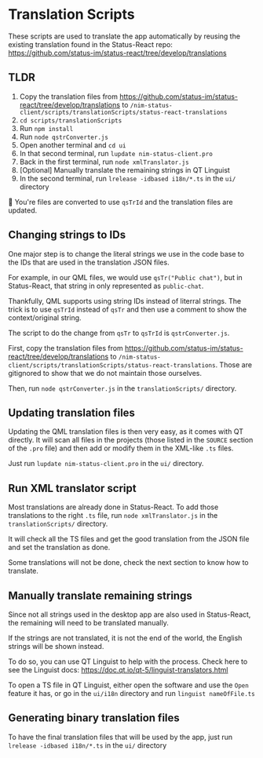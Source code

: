 # Translation Scripts

These scripts are used to translate the app automatically by reusing the existing translation found in the Status-React repo: https://github.com/status-im/status-react/tree/develop/translations

## TLDR

1. Copy the translation files from https://github.com/status-im/status-react/tree/develop/translations to `/nim-status-client/scripts/translationScripts/status-react-translations`
2. `cd scripts/translationScripts`
3. Run `npm install`
4. Run `node qstrConverter.js`
5. Open another terminal and `cd ui`
6. In that second terminal, run `lupdate nim-status-client.pro`
7. Back in the first terminal, run `node xmlTranslator.js`
7. [Optional] Manually translate the remaining strings in QT Linguist
9. In the second terminal, run `lrelease -idbased i18n/*.ts` in the `ui/` directory

:tada: You're files are converted to use `qsTrId` and the translation files are updated.

## Changing strings to IDs

One major step is to change the literal strings we use in the code base to the IDs that are used in the translation JSON files.

For example, in our QML files, we would use `qsTr("Public chat")`, but in Status-React, that string in only represented as `public-chat`.

Thankfully, QML supports using string IDs instead of literral strings. The trick is to use `qsTrId` instead of `qsTr` and then use a comment to show the context/original string.

The script to do the change from `qsTr` to `qsTrId` is `qstrConverter.js`.

First, copy the translation files from https://github.com/status-im/status-react/tree/develop/translations to `/nim-status-client/scripts/translationScripts/status-react-translations`. Those are gitignored to show that we do not maintain those ourselves.

Then, run `node qstrConverter.js` in the `translationScripts/` directory.

## Updating translation files

Updating the QML translation files is then very easy, as it comes with QT directly. It will scan all files in the projects (those listed in the `SOURCE` section of the `.pro` file) and then add or modify them in the XML-like `.ts` files.

Just run `lupdate nim-status-client.pro` in the `ui/` directory.

## Run XML translator script

Most translations are already done in Status-React. To add those translations to the right `.ts` file, run `node xmlTranslator.js` in the `translationScripts/` directory. 

It will check all the TS files and get the good translation from the JSON file and set the translation as done.

Some translations will not be done, check the next section to know how to translate.

## Manually translate remaining strings

Since not all strings used in the desktop app are also used in Status-React, the remaining will need to be translated manually.

If the strings are not translated, it is not the end of the world, the English strings will be shown instead.

To do so, you can use QT Linguist to help with the process. Check here to see the Linguist docs: https://doc.qt.io/qt-5/linguist-translators.html

To open a TS file in QT Linguist, either open the software and use the `Open` feature it has, or go in the `ui/i18n` directory and run `linguist nameOfFile.ts`

## Generating binary translation files

To have the final translation files that will be used by the app, just run `lrelease -idbased i18n/*.ts` in the `ui/` directory
